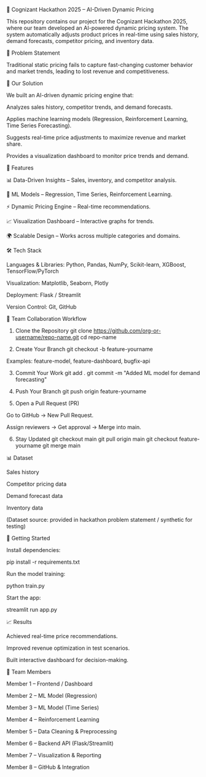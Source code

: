 🚀 Cognizant Hackathon 2025 – AI-Driven Dynamic Pricing

This repository contains our project for the Cognizant Hackathon 2025, where our team developed an AI-powered dynamic pricing system. The system automatically adjusts product prices in real-time using sales history, demand forecasts, competitor pricing, and inventory data.

📌 Problem Statement

Traditional static pricing fails to capture fast-changing customer behavior and market trends, leading to lost revenue and competitiveness.

🎯 Our Solution

We built an AI-driven dynamic pricing engine that:

Analyzes sales history, competitor trends, and demand forecasts.

Applies machine learning models (Regression, Reinforcement Learning, Time Series Forecasting).

Suggests real-time price adjustments to maximize revenue and market share.

Provides a visualization dashboard to monitor price trends and demand.

🔑 Features

📊 Data-Driven Insights – Sales, inventory, and competitor analysis.

🤖 ML Models – Regression, Time Series, Reinforcement Learning.

⚡ Dynamic Pricing Engine – Real-time recommendations.

📈 Visualization Dashboard – Interactive graphs for trends.

🌍 Scalable Design – Works across multiple categories and domains.

🛠️ Tech Stack

Languages & Libraries: Python, Pandas, NumPy, Scikit-learn, XGBoost, TensorFlow/PyTorch

Visualization: Matplotlib, Seaborn, Plotly

Deployment: Flask / Streamlit

Version Control: Git, GitHub

👥 Team Collaboration Workflow
1. Clone the Repository
git clone https://github.com/org-or-username/repo-name.git
cd repo-name

2. Create Your Branch
git checkout -b feature-yourname


Examples: feature-model, feature-dashboard, bugfix-api

3. Commit Your Work
git add .
git commit -m "Added ML model for demand forecasting"

4. Push Your Branch
git push origin feature-yourname

5. Open a Pull Request (PR)

Go to GitHub → New Pull Request.

Assign reviewers → Get approval → Merge into main.

6. Stay Updated
git checkout main
git pull origin main
git checkout feature-yourname
git merge main

📊 Dataset

Sales history

Competitor pricing data

Demand forecast data

Inventory data

(Dataset source: provided in hackathon problem statement / synthetic for testing)

🚀 Getting Started

Install dependencies:

pip install -r requirements.txt


Run the model training:

python train.py


Start the app:

streamlit run app.py

📈 Results

Achieved real-time price recommendations.

Improved revenue optimization in test scenarios.

Built interactive dashboard for decision-making.

🤝 Team Members

Member 1 – Frontend / Dashboard

Member 2 – ML Model (Regression)

Member 3 – ML Model (Time Series)

Member 4 – Reinforcement Learning

Member 5 – Data Cleaning & Preprocessing

Member 6 – Backend API (Flask/Streamlit)

Member 7 – Visualization & Reporting

Member 8 – GitHub & Integration
